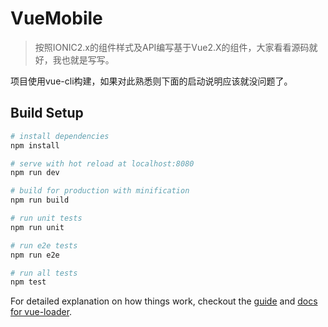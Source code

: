 # VueMobile

> 按照IONIC2.x的组件样式及API编写基于Vue2.X的组件，大家看看源码就好，我也就是写写。

项目使用vue-cli构建，如果对此熟悉则下面的启动说明应该就没问题了。


## Build Setup

``` bash
# install dependencies
npm install

# serve with hot reload at localhost:8080
npm run dev

# build for production with minification
npm run build

# run unit tests
npm run unit

# run e2e tests
npm run e2e

# run all tests
npm test
```

For detailed explanation on how things work, checkout the [guide](http://vuejs-templates.github.io/webpack/) and [docs for vue-loader](http://vuejs.github.io/vue-loader).
